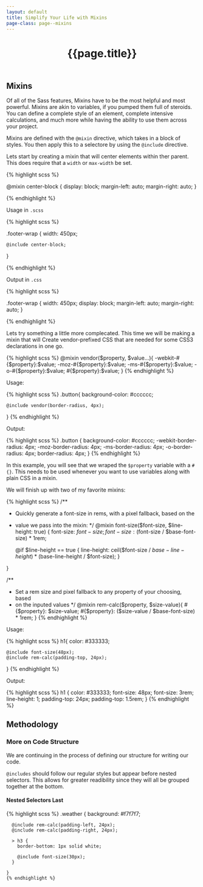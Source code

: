 ```yaml
---
layout: default
title: Simplify Your Life with Mixins
page-class: page--mixins
---
```

<header class="page__header">
	<h1  class="page__title">{{page.title}}</h2>
</header>

<section class="section__block">
<div class="section__content">
<h2 class="section__title">Mixins</h2>
<p>Of all of the Sass features, Mixins have to be the most helpful and most powerful. Mixins are akin to variables, if you pumped them full of steroids. You can define a complete style of an element, complete intensive calculations, and much more while having the ability to use them across your project.</p>

<p>Mixins are defined with the <code>@mixin</code> directive, which takes in a block of styles. You then apply this to a selectore by using the <code>@include</code> directive. </p>

<p>Lets start by creating a mixin that will center elements within ther parent. This does require that a <code>width</code> or <code>max-width</code> be set.</p>

{% highlight scss %}

@mixin center-block {
    display: block;
    margin-left: auto;
    margin-right: auto;
}

{% endhighlight %}

<p>Usage in <code>.scss</code></p>
{% highlight scss %}

.footer-wrap {
    width: 450px;
	
    @include center-block;
}

{% endhighlight %}

<p>Output in <code>.css</code></p>
{% highlight scss %}

.footer-wrap {
    width: 450px;
    display: block;
    margin-left: auto;
    margin-right: auto;
}

{% endhighlight %}


<p>Lets try something a little more complecated. This time we will be making a mixin that will Create vendor-prefixed CSS that are needed for some CSS3 declarations in one go.</p>


{% highlight scss %}
@mixin vendor($property, $value...){
    -webkit-#{$property}:$value;
       -moz-#{$property}:$value;
        -ms-#{$property}:$value;
         -o-#{$property}:$value;
            #{$property}:$value;
}
{% endhighlight %}

<p>Usage:</p>
{% highlight scss %}
.button{
	background-color: #cccccc;
	
	@include vendor(border-radius, 4px);
}
{% endhighlight %}

<p>Output:</p>

{% highlight scss %}
.button {
    background-color: #cccccc;
    -webkit-border-radius: 4px;
    -moz-border-radius: 4px;
    -ms-border-radius: 4px;
    -o-border-radius: 4px;
    border-radius: 4px;
}
{% endhighlight %}


<p>In this example, you will see that we wraped the <code>$property</code> variable with a <code>#{}</code>. This needs to be used whenever you want to use variables along with plain CSS in a mixin.</p>

<p>We will finish up with two of my favorite mixins:</p>


{% highlight scss %}
/**
 * Quickly generate a font-size in rems, with a pixel fallback, based on the
 * value we pass into the mixin:
 */
@mixin font-size($font-size, $line-height: true) {
    font-size: $font-size;
    font-size: ($font-size / $base-font-size) * 1rem;

    @if $line-height == true {
        line-height: ceil($font-size / $base-line-height) * ($base-line-height / $font-size);
    }

}

/**
 * Set a rem size and pixel fallback to any property of your choosing, based 
 * on the inputed values
 */
@mixin rem-calc($property, $size-value){
	#{$property}: $size-value;
	#{$property}: ($size-value / $base-font-size) * 1rem;
}
{% endhighlight %}


<p>Usage: </p>
{% highlight scss %}
h1{
	color: #333333;
	
	@include font-size(48px);
	@include rem-calc(padding-top, 24px);
}
{% endhighlight %}



<p>Output: </p>
{% highlight scss %}
h1 {
  color: #333333;
  font-size: 48px;
  font-size: 3rem;
  line-height: 1;
  padding-top: 24px;
  padding-top: 1.5rem;
}
{% endhighlight %}
</div>
<div class="section__content">
<h2 class="section__title">Methodology</h2>
<h3>More on Code Structure</h3>
<p>We are continuing in the process of defining our structure for writing our code.</p>
<p><code>@includes</code> should follow our regular styles but appear before nested selectors. This allows for greater readibility since they will all be grouped together at the bottom.</p>

<h4>Nested Selectors Last</h4>
	{% highlight scss %}
	.weather {
	  background: #f7f7f7;
	  
	  @include rem-calc(padding-left, 24px);
	  @include rem-calc(padding-right, 24px);
	  
	  > h3 {
	    border-bottom: 1px solid white;
		
		@include font-size(30px);
	  }
	  
	}
	{% endhighlight %}
	


</div>
</section>